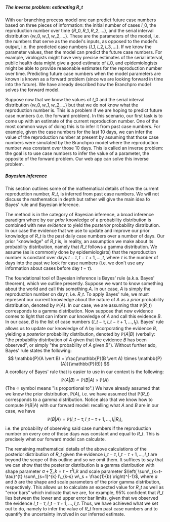 ##### The inverse problem: estimating $R\_t$

With our branching process model one can predict future case numbers based on three pieces of information: the initial number of cases $I\_0$, the reproduction number over time $\{R\_0, R\_1, R\_2, ... \}$, and the serial interval distribution $\{w\_0, w\_1, w\_2, ... \}$. These are the parameters of the model, i.e. the numbers that serve as the model's inputs, as opposed to the model's output, i.e. the predicted case numbers $\{I\_1, I\_2, I\_3, ... \}$. If we know the parameter values, then the model can predict the future case numbers. For example, virologists might have very precise estimates of the serial interval, public health data might give a good estimate of $I\_0$, and epidemiologists might be able to provide reasonable estimates for the reproduction number over time. Predicting future case numbers when the model parameters are known is known as a forward problem (since we are looking forward in time into the future). We have already described how the Branchpro model solves the forward model.

Suppose now that we know the values of $I\_0$ and the serial interval distribution $\{w\_0, w\_1, w\_2, ... \}$ but that we do not know what the reproduction number is. This is a problem if we are hoping to predict future case numbers (i.e. the forward problem). In this scenario, our first task is to come up with an estimate of the current reproduction number. One of the most common ways of doing this is to infer it from past case numbers. For example, given the case numbers for the last 10 days, we can infer the value of the reproduction number at present by assuming that those case numbers were simulated by the Branchpro model where the reproduction number was constant over those 10 days. This is called an inverse problem: the goal is to use case numbers to infer the value of a parameter, the opposite of the forward problem. Our web app can solve this inverse problem.

##### Bayesian inference
This section outlines some of the mathematical details of how the current reproduction number, $R\_t$, is inferred from past case numbers. We will not discuss the mathematics in depth but rather will give the main idea fo Bayes' rule and Bayesian inference.

The method is in the category of Bayesian inference, a broad inference paradigm where by our *prior* knowledge of a probability distribution is combined with new *evidence* to yield the *posterior* probability distribution. In our case the evidence that we use to update and improve our prior knowledge of $R\_t$ is the past daily case numbers over a number of days. Our prior "knowledge" of $R\_t$ is, in reality, an assumption we make about its probability distribution, namely that $R\_t$ follows a gamma distribution. We assume (as is commonly done by epidemiologists) that the reproduction number is constant over days $t-\tau, t-\tau+1, ..., t$, where $\tau$ is the number of days into the past we look for case numbers (i.e. we don't use any information about cases before day $t-\tau$).

The foundational tool of Bayesian inference is Bayes' rule (a.k.a. Bayes' theorem), which we outline presently. Suppose we want to know something about the world and call this something $A$. In our case, $A$ is simply the reproduction number on day $t$, i.e. $R\_t$. To apply Bayes' rule, we must represent our current knowledge about the nature of $A$ as a *prior* probability distribution, denoted by $\mathbb{P}(A)$. In our case, we are assuming that $\mathbb{P}(R\_t)$ corresponds to a gamma distribution. Now suppose that new evidence comes to light that can inform our knowledge of $A$ and call this evidence $B$. In our case, $B$ is the list of case numbers $\{I\_{t-\tau}, I\_{t-\tau+1}, ..., I_t \}$. Bayes' rule allows us to update our knowledge of $A$ by incorporating the evidence $B$, yielding a *posterior* probability distribution, denoted by $\mathbb{P}(A \vert B)$ (verbally: "the probability distribution of $A$ given that the evidence $B$ has been observed", or simply "the probability of $A$ given $B$"). Without further ado, Bayes' rule states the following:
$$
\mathbb{P}(A \vert B) = \frac{\mathbb{P}(B \vert A) \times \mathbb{P}(A)}{\mathbb{P}(B)}
$$
A corollary of Bayes' rule that is easier to use in our context is the following:
$$
\mathbb{P}(A \vert B) \propto \mathbb{P}(B \vert A) \times \mathbb{P}(A)
$$
(The $\propto$ symbol means "is proportional to".) We have already assumed that we know the prior distribution, $\mathbb{P}(A)$, i.e. we have assumed that $\mathbb{P}(R\_t)$ corresponds to a gamma distribution. Notice also that we know how to compute $\mathbb{P}(B \vert A)$ with our forward model: recalling what $A$ and $B$ are in our case, we have $$\mathbb{P}(B \vert A) = \mathbb{P}(I\_{t-\tau}, I\_{t-\tau+1}, ..., I_t \vert R_t),$$ i.e. the probability of observing said case numbers if the reproduction number on every one of those days was constant and equal to $R\_t$. This is precisely what our forward model can calculate.

The remaining mathematical details of the above calculations of the posterior distribution of $R\_t$ given the evidence $I\_{t-\tau}, I\_{t-\tau+1}, ..., I\_t$ are beyond the scope of this outline and so we omit them. It suffices to say that we can show that the posterior distribution is a gamma distribution with shape parameter $a + \sum\_{k=t-\tau}^{t} I\_k$ and scale parameter $\left( \sum\_{k=t-\tau}^{t} \sum\_{s=1}^{k} I\_{k-s} w\_s + \frac{1}{b} \right)^{-1}$, where $a$ and $b$ are the shape and scale parameters of the prior gamma distribution, respectively. This allows us to calculate an expected value for $R\_t$ as well as "error bars" which indicate that we are, for example, 95% confident that $R\_t$ lies between the lower and upper error bar limits, given that we observed the evidence $I\_{t-\tau}, I\_{t-\tau+1}, ..., I\_t$. Thus, we have achieved what we set out to do, namely to infer the value of $R\_t$ from past case numbers and to quantify the uncertainty involved in our inferred estimate.
